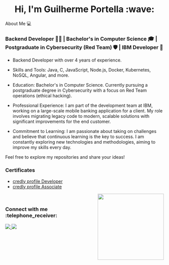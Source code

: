 <h1 align="center">Hi, I'm Guilherme Portella :wave: </h1>

About Me :computer:

<h3> Backend Developer 👨‍💻 | Bachelor's in Computer Science 🎓 | Postgraduate in Cybersecurity (Red Team) 🛡️ | IBM Developer 💼 </h3>

- Backend Developer with over 4 years of experience.

- Skills and Tools: Java, C, JavaScript, Node.js, Docker, Kubernetes, NoSQL, Angular, and more.

- Education: Bachelor's in Computer Science. Currently pursuing a postgraduate degree in Cybersecurity with a focus on Red Team operations (ethical hacking).

- Professional Experience: I am part of the development team at IBM, working on a large-scale mobile banking application for a client. My role involves migrating legacy code to modern, scalable solutions with significant improvements for the end customer.

- Commitment to Learning: I am passionate about taking on challenges and believe that continuous learning is the key to success. I am constantly exploring new technologies and methodologies, aiming to improve my skills every day.

Feel free to explore my repositories and share your ideas!

### Certificates

- [credly profile Developer](https://www.credly.com/users/guilherme-portella.02cb93c9/badges?sort=-state_updated_at&page=1)
- [credly profile Associate](https://www.credly.com/users/guilherme-portella/badges)

</div>

 <img  src = "https://github-readme-stats.vercel.app/api/top-langs/?username=guilhermeportella&theme=dark&line)](https://github.com/guilhermeportella" height="210px" align = "right"/>

</br>

<h3 align="left">Connect with me :telephone_receiver: </h3> 
<p align="left">
 <a href="mailto:guilhermeportella2@gmail.com">
  <img src="https://img.shields.io/badge/-Guilherme Portella-c14438?style=flat-square&logo=Gmail&logoColor=white&link=mailto:guilhermeportella2@gmail.com"/>
 </a>
 <a href="https://www.linkedin.com/in/myprofileguilhermeportella/">
 <img src="https://img.shields.io/badge/-Guilherme Portella-blue?style=flat-square&logo=Linkedin&logoColor=white&link=https://www.linkedin.com/in/guilhermeportella-1997a008/" target="_blank"/>
</a>
</p>

